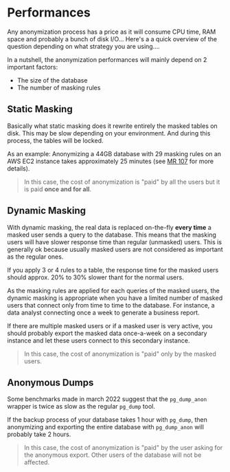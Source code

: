 Performances
===============================================================================


Any anonymization process has a price as it will consume CPU time, RAM space and
probably a bunch of disk I/O... Here's a a quick overview of the question
depending on what strategy you are using....

In a nutshell, the anonymization performances will mainly depend on 2 important
factors:

* The size of the database
* The number of masking rules

Static Masking
------------------------------------------------------------------------------

Basically what static masking does it rewrite entirely the masked tables on
disk. This may be slow depending on your environment. And during this process,
the tables will be locked.

As an example: Anonymizing a 44GB database with 29 masking rules on an AWS EC2
instance takes approximately 25 minutes (see [MR 107] for more details).

[MR 107]: https://gitlab.com/dalibo/postgresql_anonymizer/-/issues/107#note_861963703

>
> In this case, the cost of anonymization is "paid" by all the users but it
> is paid **once and for all**.
>

Dynamic Masking
------------------------------------------------------------------------------

With dynamic masking, the real data is replaced on-the-fly **every time**  a
masked user sends a query to the database. This means that the masking users
will have slower response time than regular (unmasked) users. This is
generally ok because usually masked users are not considered as important as
the regular ones.

If you apply 3 or 4 rules to a table, the response time for the masked users
should approx. 20% to 30% slower thant for the normal users.

As the masking rules are applied for each queries of the masked users, the
dynamic masking is appropriate when you have a limited number of masked users
that connect only from time to time to the database. For instance, a data
analyst connecting once a week to generate a business report.

If there are multiple masked users or if a masked user is very active, you
should probably export the masked data once-a-week on a secondary instance
and let these users connect to this secondary instance.

> In this case, the cost of anonymization is "paid" only by the masked users.



Anonymous Dumps
------------------------------------------------------------------------------

Some benchmarks made in march 2022 suggest that the `pg_dump_anon` wrapper is
twice as slow as the regular `pg_dump` tool.

If the backup process of your database takes 1 hour with `pg_dump`, then
anonymizing and exporting the entire database with `pg_dump_anon` will probably
take 2 hours.

> In this case, the cost of anonymization is "paid" by the user asking for the
> anonymous export. Other users of the database will not be affected.
